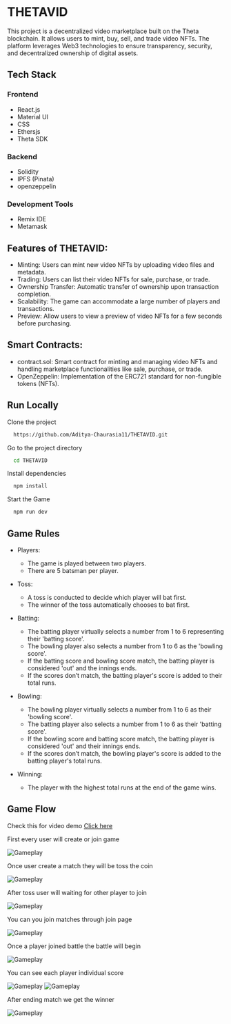 # THETAVID
This project is a decentralized video marketplace built on the Theta blockchain. It allows users to mint, buy, sell, and trade video NFTs. The platform leverages Web3 technologies to ensure transparency, security, and decentralized ownership of digital assets.
## Tech Stack
### Frontend
- React.js
- Material UI
- CSS
- Ethersjs
- Theta SDK
### Backend
- Solidity
- IPFS (Pinata)
- openzeppelin
### Development Tools
- Remix IDE
- Metamask


## Features of THETAVID:

- Minting: Users can mint new video NFTs by uploading video files and metadata.
- Trading: Users can list their video NFTs for sale, purchase, or trade.
- Ownership Transfer: Automatic transfer of ownership upon transaction completion.
- Scalability: The game can accommodate a large number of players and transactions.
- Preview: Allow users to view a preview of video NFTs for a few seconds before purchasing.

## Smart Contracts:
- contract.sol: Smart contract for minting and managing video NFTs and handling marketplace functionalities like sale, purchase, or trade.
- OpenZeppelin: Implementation of the ERC721 standard for non-fungible tokens (NFTs).

## Run Locally

Clone the project

```bash
  https://github.com/Aditya-Chaurasia11/THETAVID.git
```

Go to the project directory

```bash
  cd THETAVID
```

Install dependencies

```bash
  npm install
```

Start the Game

```bash
  npm run dev
```

## Game Rules
- Players:
   - The game is played between two players.
   - There are 5 batsman per player.

- Toss:
   - A toss is conducted to decide which player will bat first.
   - The winner of the toss automatically chooses to bat first.
- Batting:
   - The batting player virtually selects a number from 1 to 6 representing their 'batting score'.
   - The bowling player also selects a number from 1 to 6 as the 'bowling score'.
   - If the batting score and bowling score match, the batting player is considered 'out' and the innings ends.
   - If the scores don’t match, the batting player's score is added to their total runs.
- Bowling:
   - The bowling player virtually selects a number from 1 to 6 as their 'bowling score'.
   - The batting player also selects a number from 1 to 6 as their 'batting score'.
   - If the bowling score and batting score match, the batting player is considered 'out' and their innings ends.
   - If the scores don’t match, the bowling player's score is added to the batting player's total runs.
- Winning:
   - The player with the highest total runs at the end of the game wins.
 
## Game Flow

  Check this for video demo [Click here](https://www.youtube.com/watch?v=7o2wKpB63Y0)

 First every user will create or join game

![Gameplay](https://i.ibb.co/XFVt4Q8/one.jpg)

 Once user create a match they will be toss the coin
 
![Gameplay](https://i.ibb.co/m80tJM7/two.jpg)

 After toss user will waiting for other player to join
 
![Gameplay](https://i.ibb.co/tzmtkC3/three.jpg)

  You can you join matches through join page

![Gameplay](https://i.ibb.co/4J2KSfF/nine.jpg)
  


  Once a player joined battle the battle will begin
  
![Gameplay](https://i.ibb.co/J3pTnsh/five.jpg)

  You can see each player individual score
  
  ![Gameplay](https://i.ibb.co/FKbKy7g/six.jpg)
  ![Gameplay](https://i.ibb.co/Gn6Th1r/seven.jpg)
  
  
  After ending match we get the winner
  
![Gameplay](https://i.ibb.co/L95XpC3/eight.jpg)


  
